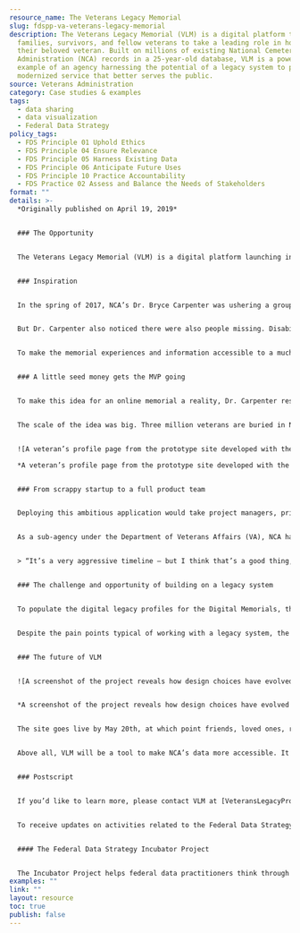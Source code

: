 ```yaml
---
resource_name: The Veterans Legacy Memorial
slug: fdspp-va-veterans-legacy-memorial
description: The Veterans Legacy Memorial (VLM) is a digital platform to help
  families, survivors, and fellow veterans to take a leading role in honoring
  their beloved veteran. Built on millions of existing National Cemetery
  Administration (NCA) records in a 25-year-old database, VLM is a powerful
  example of an agency harnessing the potential of a legacy system to provide a
  modernized service that better serves the public.
source: Veterans Administration
category: Case studies & examples
tags:
  - data sharing
  - data visualization
  - Federal Data Strategy
policy_tags:
  - FDS Principle 01 Uphold Ethics
  - FDS Principle 04 Ensure Relevance
  - FDS Principle 05 Harness Existing Data
  - FDS Principle 06 Anticipate Future Uses
  - FDS Principle 10 Practice Accountability
  - FDS Practice 02 Assess and Balance the Needs of Stakeholders
format: ""
details: >-
  *Originally published on April 19, 2019*


  ### The Opportunity


  The Veterans Legacy Memorial (VLM) is a digital platform launching in late May 2019 that will enable families, survivors, and fellow veterans to take a leading role in honoring their beloved veteran. The site will help the National Cemetery Administration (NCA) build up the community around memorialization, improve on-site cemetery experiences, and extend the experience to people accessing the memorials online. The development of this ambitious project, from inspiration to full-featured platform, took less than two years. Built on millions of existing NCA records in a 25-year-old database, VLM is a powerful example of an agency harnessing the potential of a legacy system to provide a modernized service that better serves the public.


  ### Inspiration


  In the spring of 2017, NCA’s Dr. Bryce Carpenter was ushering a group of college students and professors around the Florida National Cemetery, one of over 100 cemeteries NCA manages. Looking out over the 150,000+ plots, he was struck by the variety of visitors. Veterans’ family members, service organization personnel and volunteers, research scholars, Civil War reenactors, grade-school students on field trips, and many others were there to remember, research, inspire, and serve.


  But Dr. Carpenter also noticed there were also people missing. Disability, distance, and other logistical difficulties can make traveling to a deceased service member’s memorial site difficult or impossible for many who would like to do so.


  To make the memorial experiences and information accessible to a much larger community, Dr. Carpenter proposed developing digital counterparts to the physical memorials that NCA maintains. Each fallen service member would have a profile pre-populated with public information from NCA databases, allowing family members, students, and others to learn about the individual without necessarily making a physical cemetery trip. Loved ones could input additional details in the veteran’s digital memorial, providing further richness and fidelity to the veteran’s preserved legacy.


  ### A little seed money gets the MVP going


  To make this idea for an online memorial a reality, Dr. Carpenter responded to an RFI from the Veterans Affairs Center for Innovation (VACI), now the VA Innovation Center (VIC), winning $500,000 to develop a prototype. The startup capital allowed him to work with a contractor to build a mock-up of the digital legacy product.


  The scale of the idea was big. Three million veterans are buried in NCA cemeteries, and Dr. Carpenter was proposing to have a detailed, expandable profile for each of them. The IT considerations – server strain, database connections, permissions provisioning – were intimidating. But in starting with a minimum viable product (MVP), rather than an enterprise IT solution, the team was able to put aside the technical distractions, instead focusing on what users could experience on the site. They created a demonstration for what the eventual site would look like and how users could interact with it, and they determined what the full-fledged version might cost, all within a roughly eight month timeframe. Creating and testing this prototype helped the team confirm that existing NCA data could provide the information needed to populate veteran profiles.


  ![A veteran’s profile page from the prototype site developed with the help of VA proposal funding.](../../assets/media/2019-04-19-image001.png "A veteran’s profile page from the prototype site developed with the help of VA proposal funding.")\

  *A veteran’s profile page from the prototype site developed with the help of VA proposal funding.*


  ### From scrappy startup to a full product team


  Deploying this ambitious application would take project managers, privacy and security teams, Section 508 compliance specialists, designers, engineers, architects, and integrators. In other words, it would take a lot of funding.


  As a sub-agency under the Department of Veterans Affairs (VA), NCA had no IT accounts of the size needed for this type of large project. And Departmental IT dollars for the year were already allocated to other efforts. The MVP proved an important demonstration tool for Dr. Carpenter and his small team to convince leadership to reprogram funding for the project, as the leaders were on board with the objective of repurposing existing NCA data to make veteran memorial information accessible to a much wider community. Once leadership provided the go-ahead, Dr. Carpenter was able to assemble a team of dedicated professionals, and the pace of development sped up considerably.


  > “It’s a very aggressive timeline – but I think that’s a good thing, if it had been 5 years it would have turned out like any other government project – bloated and delayed. The short timeline, however, has forced us to inject clarity into the process and get a quick consensus to move forward. We have been hitting every benchmark in our dev timeline early.” — Dr. Carpenter


  ### The challenge and opportunity of building on a legacy system


  To populate the digital legacy profiles for the Digital Memorials, the development team needed a comprehensive data source, and they turned to The Burial Operations Support System, or BOSS, one of NCA’s vast databases. Launched in 1994, BOSS is the system NCA personnel use to schedule burials, assign plots, order headstones, and complete other administrative functions. While the 25-year-old system has held up well for the tasks it was designed to handle, it was not designed for the use that Dr. Carpenter had in mind and lacks some modern features, such as geospatial information to help people find the physical locations affiliated with each record it maintains.


  Despite the pain points typical of working with a legacy system, the development team was able to establish the necessary interlinkages for the memorial application, as well as improve BOSS’s functioning more generally. The team has, for instance, already developed protocols for mapping cemeteries and incorporating this information into BOSS.


  ### The future of VLM


  ![A screenshot of the project reveals how design choices have evolved since development of the MVP and how NCA data are rendered human-readable.](../../assets/media/2019-04-19-image002.png "A screenshot of the project reveals how design choices have evolved since development of the MVP and how NCA data are rendered human-readable.")


  *A screenshot of the project reveals how design choices have evolved since development of the MVP and how NCA data are rendered human-readable.*


  The site goes live by May 20th, at which point friends, loved ones, researchers, and everyone in between will be able to view profiles and help add to existing information on the legacies left behind by our fallen veterans. But the project doesn’t stop there. The team plans to expand the platform to include veterans buried in cemeteries maintained by state and local governments, and, eventually, those buried in private cemeteries as well. The permissions structure will also evolve to allow living service members to plan out who will administer their digital memorials when they pass on. The team will continue to develop the product, enabling more customization and features to help everyone get the most out of NCA’s existing information and the shared knowledge of online visitors.


  Above all, VLM will be a tool to make NCA’s data more accessible. It will improve the on-site national cemetery experience by reframing how we memorialize Veterans. NCA’s mission is to memorialize Veterans in perpetuity, and Dr. Carpenter’s project will include the American public in that shared national expression.


  ### Postscript


  If you’d like to learn more, please contact VLM at [VeteransLegacyProgram@va.gov](mailto:VeteransLegacyProgram@va.gov). You can also check out NCA’s [data.va.gov data story](https://www.data.va.gov/story/national-cemetery-administration) for more about its coverage, mission, and locations.


  To receive updates on activities related to the Federal Data Strategy, please [sign up for the newsletter](https://public.govdelivery.com/accounts/USGSA/subscribers/new?topic_id=USGSA_756).


  #### The Federal Data Strategy Incubator Project


  The Incubator Project helps federal data practitioners think through how to improve government services, enabling the public to get the most out of federal data. This Proof Point and others will highlight the many successes and challenges data innovators face every day, revealing valuable lessons learned to share with data practitioners throughout government.
examples: ""
link: ""
layout: resource
toc: true
publish: false
---
```

